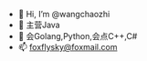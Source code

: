 - 👋 Hi, I’m @wangchaozhi
- 👀 主营Java
- 🌱 会Golang,Python,会点C++,C#
- 📫 foxflysky@foxmail.com

<!---
wangchaozhi/wangchaozhi is a ✨ special ✨ repository because its `README.md` (this file) appears on your GitHub profile.
You can click the Preview link to take a look at your changes.
--->
